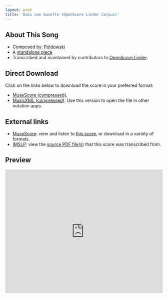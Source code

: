 ```yaml
---
layout: post
title: 'Dans une musette (OpenScore Lieder Corpus)'
---
```


## About This Song

- Composed by: [Poldowski](https://fourscoreandmore.org/openscore/lieder/Poldowski)
- A [standalone piece](https://fourscoreandmore.org/openscore/lieder/Poldowski/_)
- Transcribed and maintained by contributors to [OpenScore Lieder].

[OpenScore Lieder]: https://musescore.com/openscore-lieder-corpus

## Direct Download

Click on the links below to download the score in your preferred format:
- [MuseScore (compressed)](https://github.com/openscore/lieder/blob/main/scores/Poldowski/_/Dans_une_musette/lc6663305.mscz?raw=true).
- [MusicXML (compressed)](https://github.com/openscore/lieder/blob/main/scores/Poldowski/_/Dans_une_musette/lc6663305.mxl?raw=true). Use this version to open the file in other notation apps.

## External links

- [MuseScore]: view and listen to [this score][MuseScore], or download in a variety of formats.
- [IMSLP]: view the [source PDF file(s)][IMSLP] that this score was transcribed from.

[MuseScore]: https://musescore.com/score/6663305
[IMSLP]: https://imslp.org/wiki/Special:ReverseLookup/122258

## Preview

<iframe width="100%" height="394" src="https://musescore.com/openscore-lieder-corpus/scores/6663305/embed" frameborder="0" allowfullscreen allow="autoplay; fullscreen"></iframe>
